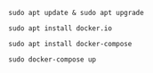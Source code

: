 ```
sudo apt update & sudo apt upgrade
```

```
sudo apt install docker.io
```

```
sudo apt install docker-compose
```


```
sudo docker-compose up
```
